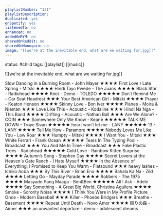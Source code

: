 ```yaml
---
playlistNumber: "131"
playlistDescription:
duplicated: yes
onSpotify: yes
listenedTo: no
enhanced: no
addedOnRYM: no
sharedOnReddit: no
sharedOnMonoquin: no
image: "[[we're at the inevitable end, what are we waiting for.jpg]]"
---
```

status: #child 
tags: [[playlist]] [[music]] 


![[we're at the inevitable end, what are we waiting for.jpg]]

Slow Dancing in a Burning Room - John Mayer ★★★★
First Love / Late Spring - Mitski ★★★★
Hindi Tayo Pwede - The Juans ★★★★
Black Star - Radiohead ★★★★
Knot - Demo - TOLEDO ★★★★★
Don’t Remind Me - Car Seat Headrest ★★★
Your Best American Girl - Mitski ★★★★
Prayer - Keaton Henson ★★★★
Skinny Love - Bon Iver ★★★★
Planes - Moira & Nieman ★★★
Love Like This - Acoustic - Kodaline ★★★
Hindi Na Nga - This Band ★★★★
Drifting - Acoustic - Nathan Ball ★★★
Are We Alone? - COIN ★★★
Somewhere Only We Know - Keane ★★★★★
TALK ME DOWN - Troye Sivan ★★★★★
heart won’t let me - LANY ★★★★★
13 - LANY ★★★★
Tell Me How - Paramore ★★★★
Nobody Loves Me Like You - Low Roar ★★★
Humpty - Mitski ★★★★
I Want You - Mitski ★★★
White Ferrari - Frank Ocean ★★★★★
Tears In The Typing Pool - Broadcast ★★★
You And Me In Time - Broadcast ★★★
Fake Plastic Trees - Radiohead ★★★★★
Cold Love - Rainbow Kitten Surprise ★★★★
Autumn’s Song - Stephen Day ★★★★
Secret Lovers at the Heaven's Gate Ranch - I Hate Myself ★★★★
In the Absence of Everything, I Promised to Keep You Warm - Flatsound ★★★
heavy lashes - Ichiko Aoba ★★★
By This River - Brian Eno ★★★★
Bahala Ka Na - Zild ★★★★
Letting Go - Mayday Parade ★★★★
Robbers - The 1975 ★★★★
Masyado Pang Maaga - Ben&Ben ★★★★★
All I Ask - Adele ★★★★
Say Something - A Great Big World, Christina Aguilera ★★★★
Smoke - Sorority Noise ★★★★
I Think You Were in My Profile Picture Once - Modern Baseball ★★★
Killer - Phoebe Bridgers ★★★
Breathe - Basement ★★★★
Repeat Until Death - Novo Amor ★★★★
眠りの森 - Aimer ★★★
an unwanted departure - demo - adolescent dreams 

